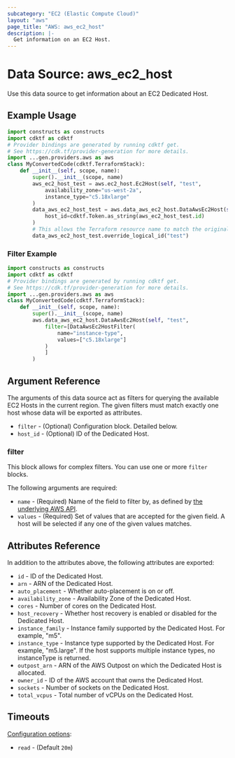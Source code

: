 ```yaml
---
subcategory: "EC2 (Elastic Compute Cloud)"
layout: "aws"
page_title: "AWS: aws_ec2_host"
description: |-
  Get information on an EC2 Host.
---
```


# Data Source: aws_ec2_host

Use this data source to get information about an EC2 Dedicated Host.

## Example Usage

```python
import constructs as constructs
import cdktf as cdktf
# Provider bindings are generated by running cdktf get.
# See https://cdk.tf/provider-generation for more details.
import ...gen.providers.aws as aws
class MyConvertedCode(cdktf.TerraformStack):
    def __init__(self, scope, name):
        super().__init__(scope, name)
        aws_ec2_host_test = aws.ec2_host.Ec2Host(self, "test",
            availability_zone="us-west-2a",
            instance_type="c5.18xlarge"
        )
        data_aws_ec2_host_test = aws.data_aws_ec2_host.DataAwsEc2Host(self, "test_1",
            host_id=cdktf.Token.as_string(aws_ec2_host_test.id)
        )
        # This allows the Terraform resource name to match the original name. You can remove the call if you don't need them to match.
        data_aws_ec2_host_test.override_logical_id("test")
```

### Filter Example

```python
import constructs as constructs
import cdktf as cdktf
# Provider bindings are generated by running cdktf get.
# See https://cdk.tf/provider-generation for more details.
import ...gen.providers.aws as aws
class MyConvertedCode(cdktf.TerraformStack):
    def __init__(self, scope, name):
        super().__init__(scope, name)
        aws.data_aws_ec2_host.DataAwsEc2Host(self, "test",
            filter=[DataAwsEc2HostFilter(
                name="instance-type",
                values=["c5.18xlarge"]
            )
            ]
        )
```

## Argument Reference

The arguments of this data source act as filters for querying the available EC2 Hosts in the current region.
The given filters must match exactly one host whose data will be exported as attributes.

* `filter` - (Optional) Configuration block. Detailed below.
* `host_id` - (Optional) ID of the Dedicated Host.

### filter

This block allows for complex filters. You can use one or more `filter` blocks.

The following arguments are required:

* `name` - (Required) Name of the field to filter by, as defined by [the underlying AWS API](https://docs.aws.amazon.com/AWSEC2/latest/APIReference/API_DescribeHosts.html).
* `values` - (Required) Set of values that are accepted for the given field. A host will be selected if any one of the given values matches.

## Attributes Reference

In addition to the attributes above, the following attributes are exported:

* `id` - ID of the Dedicated Host.
* `arn` - ARN of the Dedicated Host.
* `auto_placement` - Whether auto-placement is on or off.
* `availability_zone` - Availability Zone of the Dedicated Host.
* `cores` - Number of cores on the Dedicated Host.
* `host_recovery` - Whether host recovery is enabled or disabled for the Dedicated Host.
* `instance_family` - Instance family supported by the Dedicated Host. For example, "m5".
* `instance_type` - Instance type supported by the Dedicated Host. For example, "m5.large". If the host supports multiple instance types, no instanceType is returned.
* `outpost_arn` - ARN of the AWS Outpost on which the Dedicated Host is allocated.
* `owner_id` - ID of the AWS account that owns the Dedicated Host.
* `sockets` - Number of sockets on the Dedicated Host.
* `total_vcpus` - Total number of vCPUs on the Dedicated Host.

## Timeouts

[Configuration options](https://developer.hashicorp.com/terraform/language/resources/syntax#operation-timeouts):

- `read` - (Default `20m`)

<!-- cache-key: cdktf-0.17.0-pre.15 input-9b4c91c8afc4637faf1832c061bf67a14ccd6dddf8ee04ebb2ecd4958b912e50 -->
